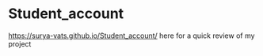# Student_account

https://surya-vats.github.io/Student_account/  here for a quick review of my project
